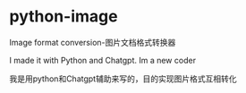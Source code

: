 # python-image
Image format conversion-图片文档格式转换器

I made it with Python and Chatgpt.
Im a new coder

我是用python和Chatgpt辅助来写的，目的实现图片格式互相转化
